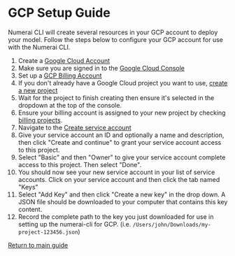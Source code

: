# GCP Setup Guide

Numerai CLI will create several resources in your GCP account to deploy your model. Follow the steps below to configure
your GCP account for use with the Numerai CLI.

1. Create a [Google Cloud Account](https://cloud.google.com/gcp?hl=en)
2. Make sure you are signed in to the [Google Cloud Console](https://console.cloud.google.com)
3. Set up a [GCP Billing Account](https://console.cloud.google.com/billing/create)
4. If you don't already have a Google Cloud project you want to use, [create a new project](https://console.cloud.google.com/projectcreate)
5. Wait for the project to finish creating then ensure it's selected in the dropdown at the top of the console.
6. Ensure your billing account is assigned to your new project by checking [billing projects](https://console.cloud.google.com/billing/projects).
7. Navigate to the [Create service account](https://console.cloud.google.com/iam-admin/serviceaccounts/create)
8. Give your service account an ID and optionally a name and description, then click "Create and continue" to grant your service account access to this project.
9. Select "Basic" and then "Owner" to give your service account complete access to this project. Then select "Done".
10. You should now see your new service account in your list of service accounts. Click on your service account and then click the tab named "Keys"
11. Select "Add Key" and then click "Create a new key" in the drop down. A JSON file should be downloaded to your computer that contains this key content.
12. Record the complete path to the key you just downloaded for use in setting up the numerai-cli for GCP. (i.e. `/Users/john/Downloads/my-project-123456.json`)

[Return to main guide](../README.md#getting-started)
